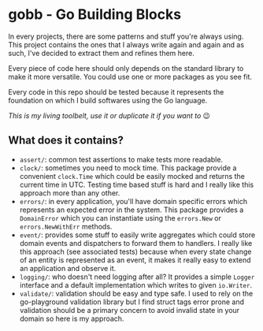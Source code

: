 gobb - Go Building Blocks
===

In every projects, there are some patterns and stuff you're always using. This project contains the ones that I always write again and again and as such, I've decided to extract them and refines them here.

Every piece of code here should only depends on the standard library to make it more versatile. You could use one or more packages as you see fit.

Every code in this repo should be tested because it represents the foundation on which I build softwares using the Go language.

*This is my living toolbelt, use it or duplicate it if you want to* 😉

## What does it contains?

- `assert/`: common test assertions to make tests more readable.
- `clock/`: sometimes you need to mock time. This package provide a convenient `clock.Time` which could be easily mocked and returns the current time in UTC. Testing time based stuff is hard and I really like this approach more than any other.
- `errors/`: in every application, you'll have domain specific errors which represents an expected error in the system. This package provides a `DomainError` which you can instantiate using the `errors.New` or `errors.NewWithErr` methods.
- `event/`: provides some stuff to easily write aggregates which could store domain events and dispatchers to forward them to handlers. I really like this approach (see associated tests) because when every state change of an entity is represented as an event, it makes it really easy to extend an application and observe it.
- `logging/`: who doesn't need logging after all? It provides a simple `Logger` interface and a default implementation which writes to given `io.Writer`.
- `validate/`: validation should be easy and type safe. I used to rely on the go-playground validation library but I find struct tags error prone and validation should be a primary concern to avoid invalid state in your domain so here is my approach.